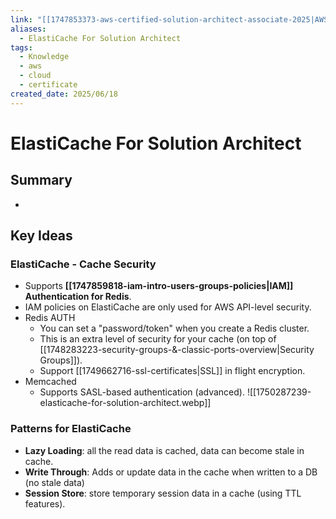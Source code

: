 ```yaml
---
link: "[[1747853373-aws-certified-solution-architect-associate-2025|AWS Certified Solution Architect Associate 2025]]"
aliases:
  - ElastiCache For Solution Architect
tags:
  - Knowledge
  - aws
  - cloud
  - certificate
created_date: 2025/06/18
---
```

# ElastiCache For Solution Architect
## Summary
- 
## Key Ideas
### ElastiCache - Cache Security
- Supports **[[1747859818-iam-intro-users-groups-policies|IAM]] Authentication for Redis**.
- IAM policies on ElastiCache are only used for AWS API-level security.
- Redis AUTH
	- You can set a "password/token" when you create a Redis cluster.
	- This is an extra level of security for your cache (on top of [[1748283223-security-groups-&-classic-ports-overview|Security Groups]]).
	- Support [[1749662716-ssl-certificates|SSL]] in flight encryption.
- Memcached
	- Supports SASL-based authentication (advanced).
![[1750287239-elasticache-for-solution-architect.webp]]
### Patterns for ElastiCache
- **Lazy Loading**: all the read data is cached, data can become stale in cache.
- **Write Through**: Adds or update data in the cache when written to a DB (no stale data)
- **Session Store**: store temporary session data in a cache (using TTL features).
